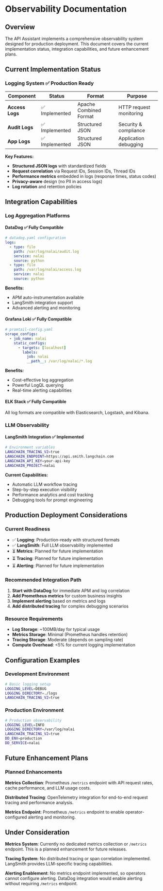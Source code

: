 # Observability Documentation

## Overview

The API Assistant implements a comprehensive observability system designed for production deployment. This document covers the current implementation status, integration capabilities, and future enhancement plans.

## Current Implementation Status

### **Logging System** ✅ **Production Ready**

| Component | Status | Format | Purpose |
|-----------|--------|--------|---------|
| **Access Logs** | ✅ Implemented | Apache Combined Format | HTTP request monitoring |
| **Audit Logs** | ✅ Implemented | Structured JSON | Security & compliance |
| **App Logs** | ✅ Implemented | Structured JSON | Application debugging |

**Key Features:**
- **Structured JSON logs** with standardized fields
- **Request correlation** via Request IDs, Session IDs, Thread IDs
- **Performance metrics** embedded in logs (response times, status codes)
- **Privacy-aware** design (no PII in access logs)
- **Log rotation** and retention policies



## Integration Capabilities

### **Log Aggregation Platforms**

#### **DataDog** ✅ **Fully Compatible**
```yaml
# datadog.yaml configuration
logs:
  - type: file
    path: /var/log/nalai/audit.log
    service: nalai
    source: python
  - type: file
    path: /var/log/nalai/access.log
    service: nalai
    source: python
```

**Benefits:**
- APM auto-instrumentation available
- LangSmith integration support
- Advanced alerting and monitoring

#### **Grafana Loki** ✅ **Fully Compatible**
```yaml
# promtail-config.yaml
scrape_configs:
  - job_name: nalai
    static_configs:
      - targets: [localhost]
        labels:
          job: nalai
          __path__: /var/log/nalai/*.log
```

**Benefits:**
- Cost-effective log aggregation
- Powerful LogQL querying
- Real-time alerting capabilities

#### **ELK Stack** ✅ **Fully Compatible**
All log formats are compatible with Elasticsearch, Logstash, and Kibana.

### **LLM Observability**

#### **LangSmith Integration** ✅ **Implemented**
```bash
# Environment variables
LANGCHAIN_TRACING_V2=true
LANGCHAIN_ENDPOINT=https://api.smith.langchain.com
LANGCHAIN_API_KEY=your-api-key
LANGCHAIN_PROJECT=nalai
```

**Current Capabilities:**
- Automatic LLM workflow tracing
- Step-by-step execution visibility
- Performance analytics and cost tracking
- Debugging tools for prompt engineering



## Production Deployment Considerations

### **Current Readiness**
- ✅ **Logging**: Production-ready with structured formats
- ✅ **LangSmith**: Full LLM observability implemented
- ⏳ **Metrics**: Planned for future implementation
- ⏳ **Tracing**: Planned for future implementation
- ⏳ **Alerting**: Planned for future implementation

### **Recommended Integration Path**
1. **Start with DataDog** for immediate APM and log correlation
2. **Add Prometheus metrics** for custom business insights
3. **Implement alerting** based on metrics and logs
4. **Add distributed tracing** for complex debugging scenarios

### **Resource Requirements**
- **Log Storage**: ~100MB/day for typical usage
- **Metrics Storage**: Minimal (Prometheus handles retention)
- **Tracing Storage**: Moderate (depends on sampling rate)
- **Compute Overhead**: <5% for current logging implementation

## Configuration Examples

### **Development Environment**
```bash
# Basic logging setup
LOGGING_LEVEL=DEBUG
LOGGING_DIRECTORY=./logs
LANGCHAIN_TRACING_V2=true
```

### **Production Environment**
```bash
# Production observability
LOGGING_LEVEL=INFO
LOGGING_DIRECTORY=/var/log/nalai
LANGCHAIN_TRACING_V2=true
DD_ENV=production
DD_SERVICE=nalai
```

## Future Enhancement Plans

### **Planned Enhancements**

**Metrics Collection**: Prometheus `/metrics` endpoint with API request rates, cache performance, and LLM usage costs.

**Distributed Tracing**: OpenTelemetry integration for end-to-end request tracing and performance analysis.

**Metrics Endpoint**: Prometheus `/metrics` endpoint to enable operator-configured alerting and monitoring.

## Under Consideration

**Metrics System**: Currently no dedicated metrics collection or `/metrics` endpoint. This is a planned enhancement for future releases.

**Tracing System**: No distributed tracing or span correlation implemented. LangSmith provides LLM-specific tracing capabilities.

**Alerting Enablement**: No metrics endpoint implemented, so operators cannot configure alerting. DataDog integration would enable alerting without requiring `/metrics` endpoint.